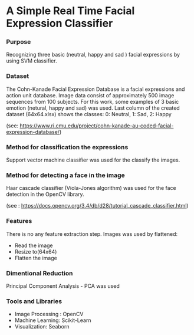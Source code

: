 # A Simple Real Time Facial Expression Classifier

### Purpose
Recognizing three basic (neutral, happy and sad ) facial expressions by using SVM classifier.
### Dataset
The Cohn-Kanade Facial Expression Database is a facial expressions and action unit database. Image data consist of approximately 500 image sequences from 100 subjects.  For this work, some examples of 3 basic emotion (netural, happy and sad) was used. Last column of the created dataset (64x64.xlsx) shows the classes: 0: Neutral, 1: Sad, 2: Happy 

(see: https://www.ri.cmu.edu/project/cohn-kanade-au-coded-facial-expression-database/)


### Method for classification the expressions
Support vector machine classifier was used for the classify the images. 
### Method for detecting a face in the image
Haar cascade classifier (Viola-Jones algorithm) was used for the face detection in the OpenCV library. 

(see : https://docs.opencv.org/3.4/db/d28/tutorial_cascade_classifier.html)
### Features 
There is no any feature extraction step. Images was used by flattened:
   - Read the image
   - Resize to(64x64)
   - Flatten the image
  
### Dimentional Reduction
Principal Component Analysis - PCA was used

### Tools and Libraries
 - Image Processing : OpenCV
 - Machine Learning: Scikit-Learn
 - Visualization: Seaborn

